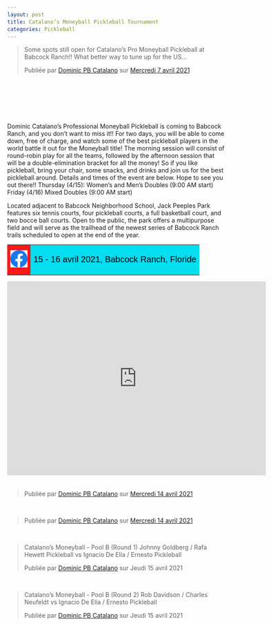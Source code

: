 ```yaml
---
layout: post
title: Catalano’s Moneyball Pickleball Tournament
categories: Pickleball
---
```

<!-- Code pour les posts facebook -->
<div id="fb-root"></div>
<script async defer crossorigin="anonymous" src="https://connect.facebook.net/fr_CA/sdk.js#xfbml=1&version=v10.0" nonce="nuCryucA"></script>

<div class="videoWrapper">
<div class="fb-post" data-href="https://www.facebook.com/dominic.catalanopickleball/posts/1160677247679340" data-width="500" data-show-text="false"><blockquote cite="https://www.facebook.com/dominic.catalanopickleball/posts/1160677247679340" class="fb-xfbml-parse-ignore"><p>Some spots still open for Catalano’s Pro Moneyball Pickleball at Babcock Ranch!! What better way to tune up for the US...</p>Publiée par <a href="#" role="button">Dominic PB Catalano</a> sur&nbsp;<a href="https://www.facebook.com/dominic.catalanopickleball">Mercredi 7 avril 2021</a></blockquote></div>
</div>

<br>
<br>
<br>
<br>
<br>


Dominic Catalano’s Professional Moneyball Pickleball is coming to Babcock Ranch, and you don’t want to miss it!! For two days, you will be able to come down, free of charge, and watch some of the best pickleball players in the world battle it out for the Moneyball title! The morning session will consist of round-robin play for all the teams, followed by the afternoon session that will be a double-elimination bracket for all the money! So if you like pickleball, bring your chair, some snacks, and drinks and join us for the best pickleball around. Details and times of the event are below. Hope to see you out there!! Thursday (4/15): Women’s and Men’s Doubles (9:00 AM start) Friday (4/16) Mixed Doubles (9:00 AM start)

Located adjacent to Babcock Neighborhood School, Jack Peeples Park features six tennis courts, four pickleball courts, a full basketball court, and two bocce ball courts. Open to the public, the park offers a multipurpose field and will serve as the trailhead of the newest series of Babcock Ranch trails scheduled to open at the end of the year.


<table>
    <tr>
        <td style="background-color:#ff1717">
            <div style="text-align: center">
                <a href="https://www.facebook.com/groups/379153029249896/user/100012112273005" target="_blank" rel="noopener noreferrer"><img src="/images/facebook.png" width="40"/></a>
            </div>
        </td>
        <td style="background-color:#05def0">
            <div style="text-align: center">
            <p style="font-size:20px; font-family:arial,georgia,garamond,serif; color:#000;">15 - 16 avril 2021, Babcock Ranch, Floride</p>
            </div>
        </td>
    </tr>
</table>

<div class="videoWrapper">
<iframe src="https://www.google.com/maps/embed?pb=!1m14!1m8!1m3!1d14247.126182516098!2d-81.7383889!3d26.7832326!3m2!1i1024!2i768!4f13.1!3m3!1m2!1s0x88db65b1d047757f%3A0x8491f8b22614f483!2sBabcock%20Neighborhood%20School!5e0!3m2!1sfr!2sca!4v1618514338518!5m2!1sfr!2sca" width="600" height="450" style="border:0;" allowfullscreen="" loading="lazy"></iframe>
</div>

<br>

<div class="fb-post" data-href="https://www.facebook.com/photo/?fbid=1165179753895756&amp;set=a.121805721566503" data-width="500" data-show-text="true"><blockquote cite="https://www.facebook.com/photo.php?fbid=1165179753895756&amp;set=a.121805721566503&amp;type=3" class="fb-xfbml-parse-ignore">Publiée par <a href="#" role="button">Dominic PB Catalano</a> sur&nbsp;<a href="https://www.facebook.com/photo.php?fbid=1165179753895756&amp;set=a.121805721566503&amp;type=3">Mercredi 14 avril 2021</a></blockquote></div>

<br>

<div class="fb-post" data-href="https://www.facebook.com/photo/?fbid=1165179720562426&amp;set=a.121805721566503" data-width="500" data-show-text="true"><blockquote cite="https://www.facebook.com/photo.php?fbid=1165179720562426&amp;set=a.121805721566503&amp;type=3" class="fb-xfbml-parse-ignore">Publiée par <a href="#" role="button">Dominic PB Catalano</a> sur&nbsp;<a href="https://www.facebook.com/photo.php?fbid=1165179720562426&amp;set=a.121805721566503&amp;type=3">Mercredi 14 avril 2021</a></blockquote></div>

<br>

<div class="videoWrapper">
<div class="fb-video" data-href="https://www.facebook.com/dominic.catalanopickleball/videos/1165510143862717/" data-width="500" data-show-text="true"><blockquote cite="https://developers.facebook.com/dominic.catalanopickleball/videos/1165510143862717/" class="fb-xfbml-parse-ignore"><a href="https://developers.facebook.com/dominic.catalanopickleball/videos/1165510143862717/"></a><p>Catalano’s Moneyball - Pool B (Round 1) Johnny Goldberg / Rafa Hewett Pickleball vs Ignacio De Elía / Ernesto Pickleball</p>Publiée par <a href="#" role="button">Dominic PB Catalano</a> sur Jeudi 15 avril 2021</blockquote></div>
</div>

<br>

<div class="videoWrapper">
<div class="fb-video" data-href="https://www.facebook.com/dominic.catalanopickleball/videos/1165526267194438/" data-width="500" data-show-text="true"><blockquote cite="https://developers.facebook.com/dominic.catalanopickleball/videos/1165526267194438/" class="fb-xfbml-parse-ignore"><a href="https://developers.facebook.com/dominic.catalanopickleball/videos/1165526267194438/"></a><p>Catalano’s Moneyball - Pool B (Round 2) Rob Davidson / Charles Neufeldt vs Ignacio De Elía / Ernesto Pickleball</p>Publiée par <a href="#" role="button">Dominic PB Catalano</a> sur Jeudi 15 avril 2021</blockquote></div>
</div>